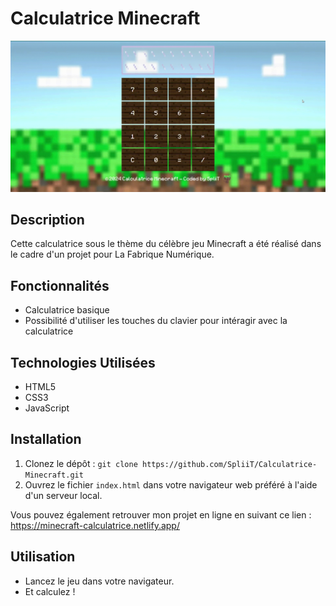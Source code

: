# Calculatrice Minecraft

![Accueil de Calculatrice Minecraft](gif.gif)

## Description

Cette calculatrice sous le thème du célèbre jeu Minecraft a été réalisé dans le cadre d'un projet pour La Fabrique Numérique.


## Fonctionnalités

- Calculatrice basique
- Possibilité d'utiliser les touches du clavier pour intéragir avec la calculatrice

## Technologies Utilisées

- HTML5
- CSS3
- JavaScript

## Installation

1. Clonez le dépôt : `git clone https://github.com/SpliiT/Calculatrice-Minecraft.git`
2. Ouvrez le fichier `index.html` dans votre navigateur web préféré à l'aide d'un serveur local.

Vous pouvez également retrouver mon projet en ligne en suivant ce lien : 
https://minecraft-calculatrice.netlify.app/


## Utilisation

- Lancez le jeu dans votre navigateur.
- Et calculez !
